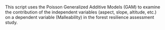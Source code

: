 This script uses the Poisson Generalized Additive Models (GAM) to examine the contribution of the independent variables (aspect, slope, altitude, etc.) on a dependent variable (Malleability) in the forest resilience assessment study.
